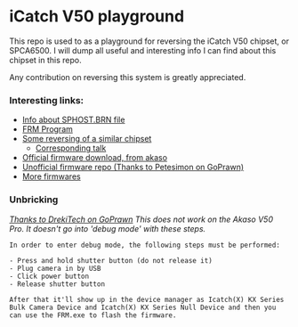 # iCatch V50 playground
This repo is used to as a playground for reversing the iCatch V50 chipset, or SPCA6500. I will dump all useful and interesting info I can find about this chipset in this repo.

Any contribution on reversing this system is greatly appreciated.


### Interesting links:
* [Info about SPHOST.BRN file](https://www.goprawn.com/forum/sunplus-cams/10333-icatch-sunplus-firmware-hacks)
* [FRM Program](https://www.goprawn.com/forum/sunplus-cams/748-hack-mod-eken-h9-firmware-using-frm)
* [Some reversing of a similar chipset](https://github.com/mheistermann/spca-fun)
    * [Corresponding talk](https://www.youtube.com/watch?v=BEGNcjkg2Tw)
* [Official firmware download, from akaso](http://akaso.net/firmware/AKASO_V50_Pro_20180802_V4.rar)
* [Unofficial firmware repo (Thanks to Petesimon on GoPrawn)](https://my.pcloud.com/publink/show?code=GDkrtalK)
* [More firmwares](https://yadi.sk/d/JoxghlhkrNNBkw)


### Unbricking
[*Thanks to DrekiTech on GoPrawn*](https://www.goprawn.com/forum/sunplus-cams/5859-sunplus-v50-soc?p=9886#post9886)
*This does not work on the Akaso V50 Pro. It doesn't go into 'debug mode' with these steps.*

```
In order to enter debug mode, the following steps must be performed:

- Press and hold shutter button (do not release it)
- Plug camera in by USB
- Click power button
- Release shutter button

After that it'll show up in the device manager as Icatch(X) KX Series Bulk Camera Device and Icatch(X) KX Series Null Device and then you can use the FRM.exe to flash the firmware.
```
